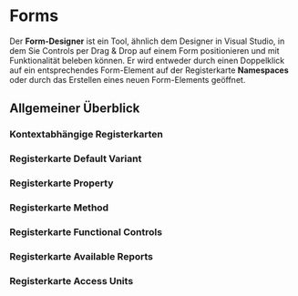 # Forms

Der **Form-Designer** ist ein Tool, ähnlich dem Designer in Visual Studio, in dem Sie Controls per Drag & Drop auf einem Form positionieren und mit Funktionalität beleben können. Er wird entweder durch einen Doppelklick auf ein entsprechendes Form-Element auf der Registerkarte **Namespaces** oder durch das Erstellen eines neuen Form-Elements geöffnet.

## Allgemeiner Überblick
### Kontextabhängige Registerkarten
### Registerkarte Default Variant
### Registerkarte Property
### Registerkarte Method
### Registerkarte Functional Controls
### Registerkarte Available Reports
### Registerkarte Access Units
